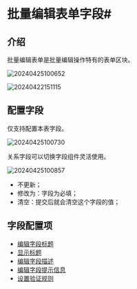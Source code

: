 # 批量编辑表单字段#

## 介绍

批量编辑表单是批量编辑操作特有的表单区块。

![20240425100652](https://nocobase-docs.oss-cn-beijing.aliyuncs.com/20240425100652.png)

![20240422151115](https://static-docs.nocobase.com/20240422151115.png)

## 配置字段

仅支持配置本表字段。

![20240425100730](https://nocobase-docs.oss-cn-beijing.aliyuncs.com/20240425100730.png)

关系字段可以切换字段组件灵活使用。

![20240425100857](https://nocobase-docs.oss-cn-beijing.aliyuncs.com/20240425100857.png)

- 不更新；
- 修改为：字段为必填；
- 清空：提交后就会清空这个字段的值；

## 字段配置项

- [编辑字段标题](/handbook/ui/fields/field-settings/edit-title)
- [显示标题](/handbook/ui/fields/field-settings/display-title)
- [编辑字段描述](/handbook/ui/fields/field-settings/edit-description)
- [编辑字段提示信息](/handbook/ui/fields/field-settings/edit-tooltip)
- [设置验证规则](/handbook/ui/fields/field-settings/validation-rules)
